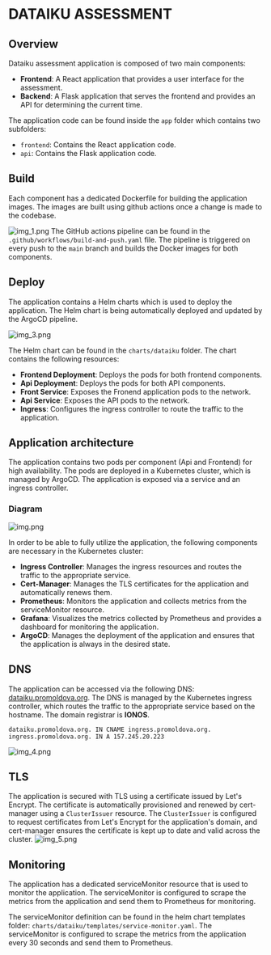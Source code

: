 # DATAIKU ASSESSMENT

## Overview
Dataiku assessment application is composed of two main components:
- **Frontend**: A React application that provides a user interface for the assessment.
- **Backend**: A Flask application that serves the frontend and provides an API for determining the current time.

The application code can be found inside the `app` folder which contains two subfolders:
- `frontend`: Contains the React application code.
- `api`: Contains the Flask application code.

## Build
Each component has a dedicated Dockerfile for building the application images. The images are built using github actions once a change is made to the codebase.

![img_1.png](images/img_1.png)
The GitHub actions pipeline can be found in the `.github/workflows/build-and-push.yaml` file. The pipeline is triggered on every push to the `main` branch and builds the Docker images for both components.
## Deploy
The application contains a Helm charts which is used to deploy the application. The Helm chart is being automatically deployed and updated by the ArgoCD pipeline.

![img_3.png](images/img_3.png)

The Helm chart can be found in the `charts/dataiku` folder. The chart contains the following resources:
- **Frontend Deployment**: Deploys the pods for both frontend components.
- **Api Deployment**: Deploys the pods for both API components.
- **Front Service**: Exposes the Fronend application pods to the network.
- **Api Service**: Exposes the API pods to the network.
- **Ingress**: Configures the ingress controller to route the traffic to the application.

## Application architecture
The application contains two pods per component (Api and Frontend) for high availability. The pods are deployed in a Kubernetes cluster, which is managed by ArgoCD. The application is exposed via a service and an ingress controller.

### Diagram
![img.png](images/img.png)

In order to be able to fully utilize the application, the following components are necessary in the Kubernetes cluster:
- **Ingress Controller**: Manages the ingress resources and routes the traffic to the appropriate service.
- **Cert-Manager**: Manages the TLS certificates for the application and automatically renews them.
- **Prometheus**: Monitors the application and collects metrics from the serviceMonitor resource.
- **Grafana**: Visualizes the metrics collected by Prometheus and provides a dashboard for monitoring the application.
- **ArgoCD**: Manages the deployment of the application and ensures that the application is always in the desired state.

## DNS
The application can be accessed via the following DNS: [dataiku.promoldova.org](https://dataiku.promoldova.org). The DNS is managed by the Kubernetes ingress controller, which routes the traffic to the appropriate service based on the hostname. The domain registrar is **IONOS**.
```
dataiku.promoldova.org. IN CNAME ingress.promoldova.org.
ingress.promoldova.org. IN A 157.245.20.223
```
![img_4.png](images/img_4.png)
## TLS
The application is secured with TLS using a certificate issued by Let's Encrypt. The certificate is automatically provisioned and renewed by cert-manager using a `ClusterIssuer` resource. The `ClusterIssuer` is configured to request certificates from Let's Encrypt for the application's domain, and cert-manager ensures the certificate is kept up to date and valid across the cluster.
![img_5.png](images/img_5.png)
## Monitoring
The application has a dedicated serviceMonitor resource that is used to monitor the application. The serviceMonitor is configured to scrape the metrics from the application and send them to Prometheus for monitoring.

The serviceMonitor definition can be found in the helm chart templates folder: `charts/dataiku/templates/service-monitor.yaml`. The serviceMonitor is configured to scrape the metrics from the application every 30 seconds and send them to Prometheus.